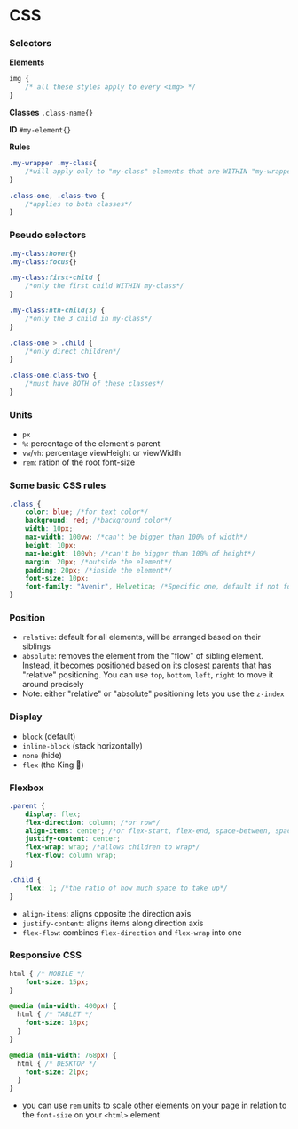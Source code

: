 # CSS

### Selectors

**Elements**
```css
img {
    /* all these styles apply to every <img> */
}
```

**Classes**
`.class-name{}`

**ID**
`#my-element{}`

**Rules**

```css
.my-wrapper .my-class{
    /*will apply only to "my-class" elements that are WITHIN "my-wrapper"*/
}

.class-one, .class-two {
    /*applies to both classes*/
}
```

### Pseudo selectors
```css
.my-class:hover{}
.my-class:focus{}

.my-class:first-child {
    /*only the first child WITHIN my-class*/
}

.my-class:nth-child(3) {
    /*only the 3 child in my-class*/
}

.class-one > .child {
    /*only direct children*/
}

.class-one.class-two {
    /*must have BOTH of these classes*/
}
```

### Units
- `px`
- `%`: percentage of the element's parent
- `vw`/`vh`: percentage viewHeight or viewWidth
- `rem`: ration of the root font-size

### Some basic CSS rules
```css
.class {
    color: blue; /*for text color*/
    background: red; /*background color*/
    width: 10px;
    max-width: 100vw; /*can't be bigger than 100% of width*/
    height: 10px;
    max-height: 100vh; /*can't be bigger than 100% of height*/
    margin: 20px; /*outside the element*/
    padding: 20px; /*inside the element*/
    font-size: 10px;
    font-family: "Avenir", Helvetica; /*Specific one, default if not found*/
}
```

### Position
- `relative`: default for all elements, will be arranged based on their siblings
- `absolute`: removes the element from the "flow" of sibling element. Instead, it becomes positioned based on its 
closest parents that has "relative" positioning. You can use `top`, `bottom`, `left`, `right` to move it around precisely
- Note: either "relative" or "absolute" positioning lets you use the `z-index`

### Display
- `block` (default)
- `inline-block` (stack horizontally)
- `none` (hide)
- `flex` (the King 👑)

### Flexbox
```css
.parent {
    display: flex;
    flex-direction: column; /*or row*/ 
    align-items: center; /*or flex-start, flex-end, space-between, space-around*/
    justify-content: center; 
    flex-wrap: wrap; /*allows children to wrap*/
    flex-flow: column wrap; 
}

.child {
    flex: 1; /*the ratio of how much space to take up*/
}
```
- `align-items`: aligns opposite the direction axis
- `justify-content`: aligns items along direction axis
- `flex-flow`: combines `flex-direction` and `flex-wrap` into one

### Responsive CSS

```css
html { /* MOBILE */
    font-size: 15px;
}

@media (min-width: 400px) {
  html { /* TABLET */
    font-size: 18px;
  }
}

@media (min-width: 768px) {
  html { /* DESKTOP */
    font-size: 21px;
  }
}
```

- you can use `rem` units to scale other elements on your page in relation to the `font-size` on your `<html>` element
